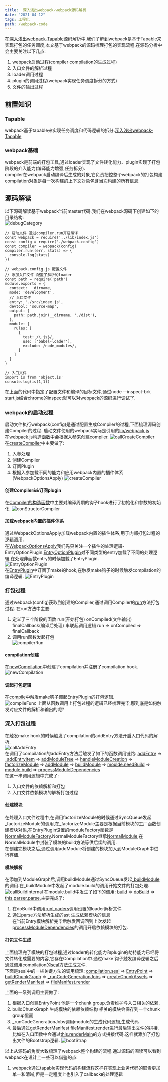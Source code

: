 ```yaml
---
title:  深入浅出webpack-webpack源码解析
date: "2021-04-12" 
tags: 工程化
path: /webpack-code
---
```


在[深入浅出webpack-Tapable](https://icantunderstand.github.io/blog/webpack-tapable)源码解析中,我们了解到webpack是基于Tapable来实现打包的任务调度,本文基于webpack的源码梳理打包的实现流程.在源码分析中会主要关注以下几点:  
1. webpack启动过程(compiler compilation的生成过程)
2. 入口文件的解析过程
3. loader调用过程
4. plugin的调用过程(webpack实现任务调度拆分的方式)
5. 文件的输出过程

## 前置知识

### Tapable
webpack基于tapable来实现任务调度和代码逻辑的拆分.[深入浅出webpack-Tapable](https://icantunderstand.github.io/blog/webpack-tapable)

### webpack基础
webpack是前端的打包工具,通过loader实现了文件转化能力、plugin实现了打包阶段的介入能力(编译能力增强,任务拆分).  
compiler在webpack启动编译后生成的对象,它负责把控整个webpack的打包构建  
compilation对象是每一次构建的上下文对象包含当次构建的所有信息.

## 源码解读
以下源码解读基于webpack当前master代码.我们在webpack源码下创建如下的目录结构:  
![debugCategory](./frontEndToolStatic/webpack/debugCategory.png)  


    // 启动文件 通过compiler.run开启编译
    const webpack = require('../lib/index.js')
    const config = require('./webpack.config')
    const compiler = webpack(config)
    compiler.run((err, stats) => {
      console.log(stats)
    })

    // webpack.config.js 配置文件
    // 添加入口文件 配置了解析的loader
    const path = require('path')
    module.exports = {
      context: __dirname,
      mode: 'development',
      // 入口文件
      entry: './src/index.js',
      devtool: 'source-map',
      output: {
        path: path.join(__dirname, './dist'),
      },
      module: {
        rules: [
          {
            test: /\.js$/,
            use: ['babel-loader'],
            exclude: /node_modules/,
          }
        ]
      }
    }

    // 入口文件
    import is from 'object.is'
    console.log(is(1,1))  

在上面的代码中指定了配置文件和编译的目标文件,通过node --inspect-brk start.js结合chrome的inspect就可以对webpack的源码进行调试了.  

### webpack的启动过程
启动文件执行webpack(config)是通过配置生成Compiler的过程,下面梳理源码创建Compiler的过程.
启动文件使用的webpack实际是引用的[lib/webpack.js](https://github.com/blob/cde1b73e12eb8a77eb9ba42e7920c9ec5d29c2c9/lib/index.js#L94)  
在[webpack.js构造函数](https://github.com/blob/cde1b73e12eb8a77eb9ba42e7920c9ec5d29c2c9/lib/webpack.js#L97)中会根据入参来创建compiler.
![callCreateCompiler](./frontEndToolStatic/webpack/callCreateCompiler.png)  
在[createCompiler](https://github.com/blob/cde1b73e12eb8a77eb9ba42e7920c9ec5d29c2c9/lib/webpack.js#L58)中主要做了:
1. 入参处理 
2. 创建Compiler
3. 订阅Plugin
4. 根据入参加载不同的能力和应用webpack内置的插件体系(WebpackOptionsApply) 
![createCompiler](./frontEndToolStatic/webpack/createCompiler.png)  

#### 创建Compiler&&订阅plugin
在[Compiler的构造函数](https://github.com/blob/cde1b73e12eb8a77eb9ba42e7920c9ec5d29c2c9/lib/Compiler.js#L117)中主要对编译周期的钩子hook进行了初始化和参数的初始化.
![conStructorCompiler](./frontEndToolStatic/webpack/conStructorCompiler.png)  

#### 加载webpack内置的插件体系
通过WebpackOptionsApply加载webpack内置的插件体系,用于内部打包过程的逻辑调用.  
在[WebpackOptionsApply](https://github.com/blob/cde1b73e12eb8a77eb9ba42e7920c9ec5d29c2c9/lib/WebpackOptionsApply.js#L278)我们先只关注一个插件的处理逻辑-EntryOptionPlugin.[EntryOptionPlugin](https://github.com/blob/cde1b73e12eb8a77eb9ba42e7920c9ec5d29c2c9/lib/EntryOptionPlugin.js#L13)对不同类型的entry加载了不同的处理逻辑,在处理非函数entry的时候加载了EntryPlugin.  
![EntryOptionPlugin](./frontEndToolStatic/webpack/EntryOptionPlugin.png)  
在[EntryPlugin](https://github.com/blob/cde1b73e12eb8a77eb9ba42e7920c9ec5d29c2c9/lib/EntryPlugin.js#L13)中订阅了make的hook,在触发make钩子的时候触发compilation的编译逻辑.
![EntryPlugin](./frontEndToolStatic/webpack/EntryPlugin.png)

### 打包过程
通过webpack(config)获取到创建的Compiler,通过调用Compiler的[run](https://github.com/blob/cde1b73e12eb8a77eb9ba42e7920c9ec5d29c2c9/lib/Compiler.js#L394)方法打包过程. 
在run方法中主要:
1. 定义了三个阶段的函数 run(开始打包) onCompiled(文件输出) finalCallback(编译后处理) 串联起调用逻辑 run => onCompiled => finalCallback
2. 调用run函数发起打包  
![compilerRun](./frontEndToolStatic/webpack/compilerRun.png)  

#### compilation创建 
在[newCompilation](https://github.com/blob/cde1b73e12eb8a77eb9ba42e7920c9ec5d29c2c9/lib/Compiler.js#L1012)中创建了compilation并注册了compilation hook.  
![newCompilation](./frontEndToolStatic/webpack/newCompilation.png)  

#### 调起打包逻辑
在[compile](https://github.com/blob/cde1b73e12eb8a77eb9ba42e7920c9ec5d29c2c9/lib/Compiler.js#L1052)中触发make钩子调起EntryPlugin的打包逻辑.  
![compileFunc](./frontEndToolStatic/webpack/compileFunc.png) 
上面从函数调用上打包过程的逻辑已经梳理完毕,那到底是如何触发对应文件的解析和输出的呢?

### 深入打包过程
在触发make hook的时候触发了compilation的addEntry方法开启入口代码的解析.  
![callAddEntry](./frontEndToolStatic/webpack/callAddEntry.png)  
在调用了compilation的addEntry方法后触发了如下的函数调用链路: 
[addEntry](https://github.com/blob/cde1b73e12eb8a77eb9ba42e7920c9ec5d29c2c9/lib/Compilation.js#L1762) =>  [_addEntryItem](https://github.com/blob/cde1b73e12eb8a77eb9ba42e7920c9ec5d29c2c9/lib/Compilation.js#L1797) => [addModuleTree](https://github.com/blob/cde1b73e12eb8a77eb9ba42e7920c9ec5d29c2c9/lib/Compilation.js#L1713) => [handleModuleCreation](https://github.com/blob/cde1b73e12eb8a77eb9ba42e7920c9ec5d29c2c9/lib/Compilation.js#L1445) => [factorizeModule](https://github.com/blob/cde1b73e12eb8a77eb9ba42e7920c9ec5d29c2c9/lib/Compilation.js#L1460) => [addModule](https://github.com/blob/cde1b73e12eb8a77eb9ba42e7920c9ec5d29c2c9/lib/Compilation.js#L1140) => [buildModule](https://github.com/blob/cde1b73e12eb8a77eb9ba42e7920c9ec5d29c2c9/lib/Compilation.js#L1213) => [moulde.needBuild](https://github.com/blob/cde1b73e12eb8a77eb9ba42e7920c9ec5d29c2c9/lib/Compilation.js#L1557) => [module.build](https://github.com/blob/cde1b73e12eb8a77eb9ba42e7920c9ec5d29c2c9/lib/Compilation.js#L1250) => [processModuleDependencies](https://github.com/blob/cde1b73e12eb8a77eb9ba42e7920c9ec5d29c2c9/lib/Compilation.js#L1581)  
在这一串调用逻辑中完成了:
1. 入口文件的依赖解析和打包
2. 入口文件依赖模块的解析打包过程  

#### 创建模块
在处理入口文件过程中,在调用factorizeModule的时候通过SyncQueue发起_factorizeModule的调用,在_factorizeModule主要是根据当前模块的工厂函数创建模块对象,在EntryPlugin设置的moduleFactory函数是[NormalModuleFactory](https://github.com/blob/cde1b73e12eb8a77eb9ba42e7920c9ec5d29c2c9/lib/NormalModuleFactory.js#L192).NormalModuleFactory继承[NormalModule](https://github.com/blob/cde1b73e12eb8a77eb9ba42e7920c9ec5d29c2c9/lib/NormalModule.js#L173),在NormalModule中封装了模块的build方法等供后续的调用.  
在创建完模块之后,通过调用addModule将创建的模块加入到ModuleGraph中进行存储.

#### 模块解析
在添加到ModuleGraph后,调用buildModule通过SyncQueue发起[_buildModule](https://github.com/blob/cde1b73e12eb8a77eb9ba42e7920c9ec5d29c2c9/lib/Compilation.js#L1224)的调用.在_buildModule中发起了module.build的调用开始文件的打包处理.
![callBuildInternal](./frontEndToolStatic/webpack/callBuildInternal.png)
在module.build中发生了如下的调用:
[build](https://github.com/blob/cde1b73e12eb8a77eb9ba42e7920c9ec5d29c2c9/lib/NormalModule.js#L853) => [doBuild](https://github.com/blob/cde1b73e12eb8a77eb9ba42e7920c9ec5d29c2c9/lib/NormalModule.js#L661) => [this.parser.parse](https://github.com/blob/cde1b73e12eb8a77eb9ba42e7920c9ec5d29c2c9/lib/NormalModule.js#L984),主要完成了:  
1. 在doBuild中调用[runLoaders](https://github.com/blob/cde1b73e12eb8a77eb9ba42e7920c9ec5d29c2c9/lib/NormalModule.js#L728)调用设置的loader解析文件
2. 通过parse方法解析生成的ast 生成依赖模块的信息  
在当前Entry模块解析完毕后触发回调回到上次发起[processModuleDependencies](https://github.com/blob/cde1b73e12eb8a77eb9ba42e7920c9ec5d29c2c9/lib/Compilation.js#L1288)的调用开启依赖模块的打包.

#### 打包文件生成
上面梳理完了模块的打包过程,通过loader的转化能力和plugin的劫持能力已经将文件转化成需要的内容,它存在Compilation中.通过make 钩子触发编译逻辑之后通过调用compilation的[seal](https://github.com/blob/cde1b73e12eb8a77eb9ba42e7920c9ec5d29c2c9/lib/Compilation.js#L2141)方法生成文件.  
下面是seal中的一些关键方法的调用梳理:
[compilation.seal](https://github.com/blob/cde1b73e12eb8a77eb9ba42e7920c9ec5d29c2c9/lib/Compilation.js#L2141) => [EntryPoint](https://github.com/blob/1bfb44678e8dccba3d96614df3e12778c4675655/lib/Compilation.js#L2168) => [buildChunkGraph](https://github.com/blob/1bfb44678e8dccba3d96614df3e12778c4675655/lib/Compilation.js#L2284) => [_runCodeGenerationJobs](https://github.com/blob/1bfb44678e8dccba3d96614df3e12778c4675655/lib/Compilation.js#L2375) => [createChunkAssets](https://github.com/blob/1bfb44678e8dccba3d96614df3e12778c4675655/lib/Compilation.js#L3651) => [getRenderManifest](https://github.com/blob/1bfb44678e8dccba3d96614df3e12778c4675655/lib/Compilation.js#L3643) => [fileManifest.render](https://github.com/blob/1bfb44678e8dccba3d96614df3e12778c4675655/lib/Compilation.js#L3754)  

上面的一系列调用主要做了:
1. 根据入口创建EntryPoint 他是一个chunk group.负责维护与入口相关的依赖.  
2. buildChunkGraph 生成模块的依赖依赖结构 相关的模块会保存到一个chunk group里面
3. _runCodeGenerationJobs调用module的生成代码逻辑,生成代码
4. 最后通过getRenderManifest fileManifest.render进行最后输出文件的拼接.
比如在入口函数中会通过[this.renderMain](https://github.com/blob/1bfb44678e8dccba3d96614df3e12778c4675655/lib/javascript/JavascriptModulesPlugin.js#L546)的方式拼接代码.这样就添加了打包出文件的Bootstrap逻辑.
![bootStrap](./frontEndToolStatic/webpack/bootStrap.png)

以上从源码的角度大致梳理了webpack整个构建的流程.通过源码的阅读可以看到webpack在设计上一些可以借鉴的点:
1. webpack通过tapable实现代码的构建流程这样在实现上业务代码的职责更加单一和清晰,但是一定程度上也引入了callback的处理逻辑